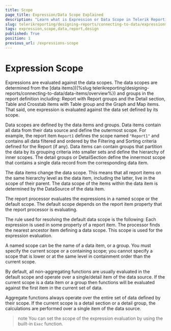 ```yaml
---
title: Scope
page_title: Expression/Data Scope Explained
description: "Learn what is Expression or Data Scope in Telerik Reporting and how you may determine it when designing reports."
slug: telerikreporting/designing-reports/connecting-to-data/expressions/expression-scope-
tags: expression,scope,data,report,design
published: True
position: 1
previous_url: /expressions-scope
---
```


# Expression Scope

Expressions are evaluated against the data scopes. The data scopes are determined from the [data items]({%slug telerikreporting/designing-reports/connecting-to-data/data-items/overview%}) and groups in the report definition including: Report with Report groups and the Detail section, Table and Crosstab items with Table group and the Graph and Map items. That said, one expression is evaluated against the data set defined by its scope.

Data scopes are defined by the data items and groups. Data items contain all data from their data source and define the outermost scope. For example, the report item `Report1` defines the scope named `"Report1"` and contains all data filtered and ordered by the Filtering and Sorting criteria defined for the Report (if any). Data items can contain groups that partition the data by its grouping criteria into smaller sets and define the hierarchy of inner scopes. The detail groups or DetailSection define the innermost scope that contains a single data record from the corresponding data item.

The data items change the data scope. This means that all report items on the same hierarchy level as the data item, including the latter, live in the scope of their parent. The data scope of the items within the data item is determined by the DataSource of the data item.

The report processor evaluates the expressions in a named scope or the default scope. The default scope depends on the report item property that the report processor is evaluating.

The rule used for resolving the default data scope is the following: Each expression is used in some property of a report item. The processor finds the nearest ancestor item defining a data scope. This scope is used for the expression evaluation.

A named scope can be the name of a data item, or a group. You must specify the current scope or a containing scope; you cannot specify a scope that is lower or at the same level in containment order than the current scope.

By default, all non-aggregating functions are usually evaluated in the default scope and operate over a single/detail item of the data source. If the current scope is a data item or a group then functions will be evaluated against the first item in the current set of data.

Aggregate functions always operate over the entire set of data defined by their scope. If the current scope is a detail section or a detail group, the calculations are performed over a single item of the data source.

>note You can set the scope of the expression evaluation by using the built-in `Exec` function.
